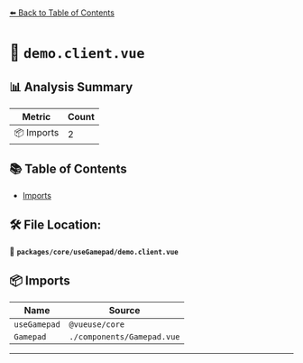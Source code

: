 [⬅️ Back to Table of Contents](../../../index.md)

# 📄 `demo.client.vue`

## 📊 Analysis Summary

| Metric | Count |
|--------|-------|
| 📦 Imports | 2 |

## 📚 Table of Contents

- [Imports](#imports)

## 🛠️ File Location:
📂 **`packages/core/useGamepad/demo.client.vue`**

## 📦 Imports

| Name | Source |
|------|--------|
| `useGamepad` | `@vueuse/core` |
| `Gamepad` | `./components/Gamepad.vue` |


---
